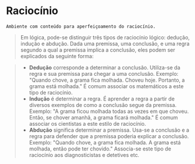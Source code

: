 # Raciocínio

```
Ambiente com conteúdo para aperfeiçoamento do raciocínio.
```

> Em lógica, pode-se distinguir três tipos de raciocínio lógico: dedução, indução e abdução. Dada uma premissa, uma conclusão, e uma regra segundo a qual a premissa implica a conclusão, eles podem ser explicados da seguinte forma:

> * **Dedução** corresponde a determinar a conclusão. Utiliza-se da regra e sua premissa para chegar a uma conclusão. Exemplo: "Quando chove, a grama fica molhada. Choveu hoje. Portanto, a grama está molhada." É comum associar os matemáticos a este tipo de raciocínio.
> *  **Indução** é determinar a regra. É aprender a regra a partir de diversos exemplos de como a conclusão segue da premissa. Exemplo: "A grama ficou molhada todas as vezes em que choveu. Então, se chover amanhã, a grama ficará molhada." É comum associar os cientistas a este estilo de raciocínio.
> * **Abdução** significa determinar a premissa. Usa-se a conclusão e a regra para defender que a premissa poderia explicar a conclusão. Exemplo: "Quando chove, a grama fica molhada. A grama está molhada, então pode ter chovido." Associa-se este tipo de raciocínio aos diagnosticistas e detetives etc.
